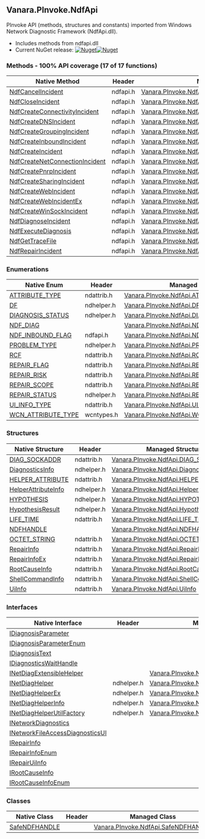## Vanara.PInvoke.NdfApi  
PInvoke API (methods, structures and constants) imported from Windows Network Diagnostic Framework (NdfApi.dll).

- Includes methods from ndfapi.dll  
- Current NuGet release: [![Nuget](https://img.shields.io/nuget/v/Vanara.PInvoke.NdfApi?logo=nuget&style=flat-square)![Nuget](https://img.shields.io/nuget/dt/Vanara.PInvoke.NdfApi?label=%20&style=flat-square)](https://www.nuget.org/packages/Vanara.PInvoke.NdfApi)  
### Methods - 100% API coverage (17 of 17 functions)  
Native Method | Header | Managed Method  
--- | --- | ---  
[NdfCancelIncident](https://www.google.com/search?num=5&q=NdfCancelIncident+site%3Alearn.microsoft.com) | ndfapi.h | [Vanara.PInvoke.NdfApi.NdfCancelIncident](https://github.com/dahall/Vanara/search?l=C%23&q=NdfCancelIncident)  
[NdfCloseIncident](https://www.google.com/search?num=5&q=NdfCloseIncident+site%3Alearn.microsoft.com) | ndfapi.h | [Vanara.PInvoke.NdfApi.NdfCloseIncident](https://github.com/dahall/Vanara/search?l=C%23&q=NdfCloseIncident)  
[NdfCreateConnectivityIncident](https://www.google.com/search?num=5&q=NdfCreateConnectivityIncident+site%3Alearn.microsoft.com) | ndfapi.h | [Vanara.PInvoke.NdfApi.NdfCreateConnectivityIncident](https://github.com/dahall/Vanara/search?l=C%23&q=NdfCreateConnectivityIncident)  
[NdfCreateDNSIncident](https://www.google.com/search?num=5&q=NdfCreateDNSIncident+site%3Alearn.microsoft.com) | ndfapi.h | [Vanara.PInvoke.NdfApi.NdfCreateDNSIncident](https://github.com/dahall/Vanara/search?l=C%23&q=NdfCreateDNSIncident)  
[NdfCreateGroupingIncident](https://www.google.com/search?num=5&q=NdfCreateGroupingIncident+site%3Alearn.microsoft.com) | ndfapi.h | [Vanara.PInvoke.NdfApi.NdfCreateGroupingIncident](https://github.com/dahall/Vanara/search?l=C%23&q=NdfCreateGroupingIncident)  
[NdfCreateInboundIncident](https://www.google.com/search?num=5&q=NdfCreateInboundIncident+site%3Alearn.microsoft.com) | ndfapi.h | [Vanara.PInvoke.NdfApi.NdfCreateInboundIncident](https://github.com/dahall/Vanara/search?l=C%23&q=NdfCreateInboundIncident)  
[NdfCreateIncident](https://www.google.com/search?num=5&q=NdfCreateIncident+site%3Alearn.microsoft.com) | ndfapi.h | [Vanara.PInvoke.NdfApi.NdfCreateIncident](https://github.com/dahall/Vanara/search?l=C%23&q=NdfCreateIncident)  
[NdfCreateNetConnectionIncident](https://www.google.com/search?num=5&q=NdfCreateNetConnectionIncident+site%3Alearn.microsoft.com) | ndfapi.h | [Vanara.PInvoke.NdfApi.NdfCreateNetConnectionIncident](https://github.com/dahall/Vanara/search?l=C%23&q=NdfCreateNetConnectionIncident)  
[NdfCreatePnrpIncident](https://www.google.com/search?num=5&q=NdfCreatePnrpIncident+site%3Alearn.microsoft.com) | ndfapi.h | [Vanara.PInvoke.NdfApi.NdfCreatePnrpIncident](https://github.com/dahall/Vanara/search?l=C%23&q=NdfCreatePnrpIncident)  
[NdfCreateSharingIncident](https://www.google.com/search?num=5&q=NdfCreateSharingIncident+site%3Alearn.microsoft.com) | ndfapi.h | [Vanara.PInvoke.NdfApi.NdfCreateSharingIncident](https://github.com/dahall/Vanara/search?l=C%23&q=NdfCreateSharingIncident)  
[NdfCreateWebIncident](https://www.google.com/search?num=5&q=NdfCreateWebIncident+site%3Alearn.microsoft.com) | ndfapi.h | [Vanara.PInvoke.NdfApi.NdfCreateWebIncident](https://github.com/dahall/Vanara/search?l=C%23&q=NdfCreateWebIncident)  
[NdfCreateWebIncidentEx](https://www.google.com/search?num=5&q=NdfCreateWebIncidentEx+site%3Alearn.microsoft.com) | ndfapi.h | [Vanara.PInvoke.NdfApi.NdfCreateWebIncidentEx](https://github.com/dahall/Vanara/search?l=C%23&q=NdfCreateWebIncidentEx)  
[NdfCreateWinSockIncident](https://www.google.com/search?num=5&q=NdfCreateWinSockIncident+site%3Alearn.microsoft.com) | ndfapi.h | [Vanara.PInvoke.NdfApi.NdfCreateWinSockIncident](https://github.com/dahall/Vanara/search?l=C%23&q=NdfCreateWinSockIncident)  
[NdfDiagnoseIncident](https://www.google.com/search?num=5&q=NdfDiagnoseIncident+site%3Alearn.microsoft.com) | ndfapi.h | [Vanara.PInvoke.NdfApi.NdfDiagnoseIncident](https://github.com/dahall/Vanara/search?l=C%23&q=NdfDiagnoseIncident)  
[NdfExecuteDiagnosis](https://www.google.com/search?num=5&q=NdfExecuteDiagnosis+site%3Alearn.microsoft.com) | ndfapi.h | [Vanara.PInvoke.NdfApi.NdfExecuteDiagnosis](https://github.com/dahall/Vanara/search?l=C%23&q=NdfExecuteDiagnosis)  
[NdfGetTraceFile](https://www.google.com/search?num=5&q=NdfGetTraceFile+site%3Alearn.microsoft.com) | ndfapi.h | [Vanara.PInvoke.NdfApi.NdfGetTraceFile](https://github.com/dahall/Vanara/search?l=C%23&q=NdfGetTraceFile)  
[NdfRepairIncident](https://www.google.com/search?num=5&q=NdfRepairIncident+site%3Alearn.microsoft.com) | ndfapi.h | [Vanara.PInvoke.NdfApi.NdfRepairIncident](https://github.com/dahall/Vanara/search?l=C%23&q=NdfRepairIncident)  
### Enumerations  
Native Enum | Header | Managed Enum  
--- | --- | ---  
[ATTRIBUTE_TYPE](https://www.google.com/search?num=5&q=ATTRIBUTE_TYPE+site%3Alearn.microsoft.com) | ndattrib.h | [Vanara.PInvoke.NdfApi.ATTRIBUTE_TYPE](https://github.com/dahall/Vanara/search?l=C%23&q=ATTRIBUTE_TYPE)  
[DF](https://www.google.com/search?num=5&q=DF+site%3Alearn.microsoft.com) | ndhelper.h | [Vanara.PInvoke.NdfApi.DF](https://github.com/dahall/Vanara/search?l=C%23&q=DF)  
[DIAGNOSIS_STATUS](https://www.google.com/search?num=5&q=DIAGNOSIS_STATUS+site%3Alearn.microsoft.com) | ndhelper.h | [Vanara.PInvoke.NdfApi.DIAGNOSIS_STATUS](https://github.com/dahall/Vanara/search?l=C%23&q=DIAGNOSIS_STATUS)  
[NDF_DIAG](https://www.google.com/search?num=5&q=NDF_DIAG+site%3Alearn.microsoft.com) |  | [Vanara.PInvoke.NdfApi.NDF_DIAG](https://github.com/dahall/Vanara/search?l=C%23&q=NDF_DIAG)  
[NDF_INBOUND_FLAG](https://www.google.com/search?num=5&q=NDF_INBOUND_FLAG+site%3Alearn.microsoft.com) | ndfapi.h | [Vanara.PInvoke.NdfApi.NDF_INBOUND_FLAG](https://github.com/dahall/Vanara/search?l=C%23&q=NDF_INBOUND_FLAG)  
[PROBLEM_TYPE](https://www.google.com/search?num=5&q=PROBLEM_TYPE+site%3Alearn.microsoft.com) | ndhelper.h | [Vanara.PInvoke.NdfApi.PROBLEM_TYPE](https://github.com/dahall/Vanara/search?l=C%23&q=PROBLEM_TYPE)  
[RCF](https://www.google.com/search?num=5&q=RCF+site%3Alearn.microsoft.com) | ndattrib.h | [Vanara.PInvoke.NdfApi.RCF](https://github.com/dahall/Vanara/search?l=C%23&q=RCF)  
[REPAIR_FLAG](https://www.google.com/search?num=5&q=REPAIR_FLAG+site%3Alearn.microsoft.com) | ndattrib.h | [Vanara.PInvoke.NdfApi.REPAIR_FLAG](https://github.com/dahall/Vanara/search?l=C%23&q=REPAIR_FLAG)  
[REPAIR_RISK](https://www.google.com/search?num=5&q=REPAIR_RISK+site%3Alearn.microsoft.com) | ndattrib.h | [Vanara.PInvoke.NdfApi.REPAIR_RISK](https://github.com/dahall/Vanara/search?l=C%23&q=REPAIR_RISK)  
[REPAIR_SCOPE](https://www.google.com/search?num=5&q=REPAIR_SCOPE+site%3Alearn.microsoft.com) | ndattrib.h | [Vanara.PInvoke.NdfApi.REPAIR_SCOPE](https://github.com/dahall/Vanara/search?l=C%23&q=REPAIR_SCOPE)  
[REPAIR_STATUS](https://www.google.com/search?num=5&q=REPAIR_STATUS+site%3Alearn.microsoft.com) | ndhelper.h | [Vanara.PInvoke.NdfApi.REPAIR_STATUS](https://github.com/dahall/Vanara/search?l=C%23&q=REPAIR_STATUS)  
[UI_INFO_TYPE](https://www.google.com/search?num=5&q=UI_INFO_TYPE+site%3Alearn.microsoft.com) | ndattrib.h | [Vanara.PInvoke.NdfApi.UI_INFO_TYPE](https://github.com/dahall/Vanara/search?l=C%23&q=UI_INFO_TYPE)  
[WCN_ATTRIBUTE_TYPE](https://www.google.com/search?num=5&q=WCN_ATTRIBUTE_TYPE+site%3Alearn.microsoft.com) | wcntypes.h | [Vanara.PInvoke.NdfApi.WCN_ATTRIBUTE_TYPE](https://github.com/dahall/Vanara/search?l=C%23&q=WCN_ATTRIBUTE_TYPE)  
### Structures  
Native Structure | Header | Managed Structure  
--- | --- | ---  
[DIAG_SOCKADDR](https://www.google.com/search?num=5&q=DIAG_SOCKADDR+site%3Alearn.microsoft.com) | ndattrib.h | [Vanara.PInvoke.NdfApi.DIAG_SOCKADDR](https://github.com/dahall/Vanara/search?l=C%23&q=DIAG_SOCKADDR)  
[DiagnosticsInfo](https://www.google.com/search?num=5&q=DiagnosticsInfo+site%3Alearn.microsoft.com) | ndhelper.h | [Vanara.PInvoke.NdfApi.DiagnosticsInfo](https://github.com/dahall/Vanara/search?l=C%23&q=DiagnosticsInfo)  
[HELPER_ATTRIBUTE](https://www.google.com/search?num=5&q=HELPER_ATTRIBUTE+site%3Alearn.microsoft.com) | ndattrib.h | [Vanara.PInvoke.NdfApi.HELPER_ATTRIBUTE](https://github.com/dahall/Vanara/search?l=C%23&q=HELPER_ATTRIBUTE)  
[HelperAttributeInfo](https://www.google.com/search?num=5&q=HelperAttributeInfo+site%3Alearn.microsoft.com) | ndhelper.h | [Vanara.PInvoke.NdfApi.HelperAttributeInfo](https://github.com/dahall/Vanara/search?l=C%23&q=HelperAttributeInfo)  
[HYPOTHESIS](https://www.google.com/search?num=5&q=HYPOTHESIS+site%3Alearn.microsoft.com) | ndhelper.h | [Vanara.PInvoke.NdfApi.HYPOTHESIS](https://github.com/dahall/Vanara/search?l=C%23&q=HYPOTHESIS)  
[HypothesisResult](https://www.google.com/search?num=5&q=HypothesisResult+site%3Alearn.microsoft.com) | ndhelper.h | [Vanara.PInvoke.NdfApi.HypothesisResult](https://github.com/dahall/Vanara/search?l=C%23&q=HypothesisResult)  
[LIFE_TIME](https://www.google.com/search?num=5&q=LIFE_TIME+site%3Alearn.microsoft.com) | ndattrib.h | [Vanara.PInvoke.NdfApi.LIFE_TIME](https://github.com/dahall/Vanara/search?l=C%23&q=LIFE_TIME)  
[NDFHANDLE](https://www.google.com/search?num=5&q=NDFHANDLE+site%3Alearn.microsoft.com) |  | [Vanara.PInvoke.NdfApi.NDFHANDLE](https://github.com/dahall/Vanara/search?l=C%23&q=NDFHANDLE)  
[OCTET_STRING](https://www.google.com/search?num=5&q=OCTET_STRING+site%3Alearn.microsoft.com) | ndattrib.h | [Vanara.PInvoke.NdfApi.OCTET_STRING](https://github.com/dahall/Vanara/search?l=C%23&q=OCTET_STRING)  
[RepairInfo](https://www.google.com/search?num=5&q=RepairInfo+site%3Alearn.microsoft.com) | ndattrib.h | [Vanara.PInvoke.NdfApi.RepairInfo](https://github.com/dahall/Vanara/search?l=C%23&q=RepairInfo)  
[RepairInfoEx](https://www.google.com/search?num=5&q=RepairInfoEx+site%3Alearn.microsoft.com) | ndattrib.h | [Vanara.PInvoke.NdfApi.RepairInfoEx](https://github.com/dahall/Vanara/search?l=C%23&q=RepairInfoEx)  
[RootCauseInfo](https://www.google.com/search?num=5&q=RootCauseInfo+site%3Alearn.microsoft.com) | ndattrib.h | [Vanara.PInvoke.NdfApi.RootCauseInfo](https://github.com/dahall/Vanara/search?l=C%23&q=RootCauseInfo)  
[ShellCommandInfo](https://www.google.com/search?num=5&q=ShellCommandInfo+site%3Alearn.microsoft.com) | ndattrib.h | [Vanara.PInvoke.NdfApi.ShellCommandInfo](https://github.com/dahall/Vanara/search?l=C%23&q=ShellCommandInfo)  
[UiInfo](https://www.google.com/search?num=5&q=UiInfo+site%3Alearn.microsoft.com) | ndattrib.h | [Vanara.PInvoke.NdfApi.UiInfo](https://github.com/dahall/Vanara/search?l=C%23&q=UiInfo)  
### Interfaces  
Native Interface | Header | Managed Interface  
--- | --- | ---  
[IDiagnosisParameter](https://www.google.com/search?num=5&q=IDiagnosisParameter+site%3Alearn.microsoft.com) |  |   
[IDiagnosisParameterEnum](https://www.google.com/search?num=5&q=IDiagnosisParameterEnum+site%3Alearn.microsoft.com) |  |   
[IDiagnosisText](https://www.google.com/search?num=5&q=IDiagnosisText+site%3Alearn.microsoft.com) |  |   
[IDiagnosticsWaitHandle](https://www.google.com/search?num=5&q=IDiagnosticsWaitHandle+site%3Alearn.microsoft.com) |  |   
[INetDiagExtensibleHelper](https://www.google.com/search?num=5&q=INetDiagExtensibleHelper+site%3Alearn.microsoft.com) |  | [Vanara.PInvoke.NdfApi.INetDiagExtensibleHelper](https://github.com/dahall/Vanara/search?l=C%23&q=INetDiagExtensibleHelper)  
[INetDiagHelper](https://www.google.com/search?num=5&q=INetDiagHelper+site%3Alearn.microsoft.com) | ndhelper.h | [Vanara.PInvoke.NdfApi.INetDiagHelper](https://github.com/dahall/Vanara/search?l=C%23&q=INetDiagHelper)  
[INetDiagHelperEx](https://www.google.com/search?num=5&q=INetDiagHelperEx+site%3Alearn.microsoft.com) | ndhelper.h | [Vanara.PInvoke.NdfApi.INetDiagHelperEx](https://github.com/dahall/Vanara/search?l=C%23&q=INetDiagHelperEx)  
[INetDiagHelperInfo](https://www.google.com/search?num=5&q=INetDiagHelperInfo+site%3Alearn.microsoft.com) | ndhelper.h | [Vanara.PInvoke.NdfApi.INetDiagHelperInfo](https://github.com/dahall/Vanara/search?l=C%23&q=INetDiagHelperInfo)  
[INetDiagHelperUtilFactory](https://www.google.com/search?num=5&q=INetDiagHelperUtilFactory+site%3Alearn.microsoft.com) | ndhelper.h | [Vanara.PInvoke.NdfApi.INetDiagHelperUtilFactory](https://github.com/dahall/Vanara/search?l=C%23&q=INetDiagHelperUtilFactory)  
[INetworkDiagnostics](https://www.google.com/search?num=5&q=INetworkDiagnostics+site%3Alearn.microsoft.com) |  |   
[INetworkFileAccessDiagnosticsUI](https://www.google.com/search?num=5&q=INetworkFileAccessDiagnosticsUI+site%3Alearn.microsoft.com) |  |   
[IRepairInfo](https://www.google.com/search?num=5&q=IRepairInfo+site%3Alearn.microsoft.com) |  |   
[IRepairInfoEnum](https://www.google.com/search?num=5&q=IRepairInfoEnum+site%3Alearn.microsoft.com) |  |   
[IRepairUiInfo](https://www.google.com/search?num=5&q=IRepairUiInfo+site%3Alearn.microsoft.com) |  |   
[IRootCauseInfo](https://www.google.com/search?num=5&q=IRootCauseInfo+site%3Alearn.microsoft.com) |  |   
[IRootCauseInfoEnum](https://www.google.com/search?num=5&q=IRootCauseInfoEnum+site%3Alearn.microsoft.com) |  |   
### Classes  
Native Class | Header | Managed Class  
--- | --- | ---  
[SafeNDFHANDLE](https://www.google.com/search?num=5&q=SafeNDFHANDLE+site%3Alearn.microsoft.com) |  | [Vanara.PInvoke.NdfApi.SafeNDFHANDLE](https://github.com/dahall/Vanara/search?l=C%23&q=SafeNDFHANDLE)  
